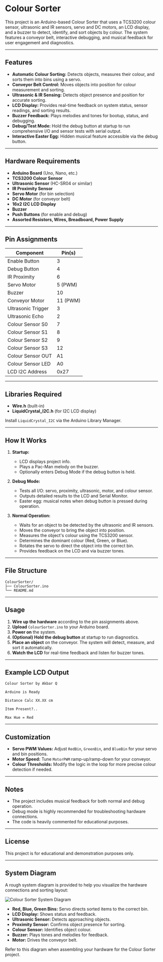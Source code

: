 # Colour Sorter

This project is an Arduino-based Colour Sorter that uses a TCS3200 colour sensor, ultrasonic and IR sensors, servo and DC motors, an LCD display, and a buzzer to detect, identify, and sort objects by colour. The system features a conveyor belt, interactive debugging, and musical feedback for user engagement and diagnostics.

---

## Features

- **Automatic Colour Sorting:** Detects objects, measures their colour, and sorts them into bins using a servo.
- **Conveyor Belt Control:** Moves objects into position for colour measurement and sorting.
- **Ultrasonic & IR Sensing:** Detects object presence and position for accurate sorting.
- **LCD Display:** Provides real-time feedback on system status, sensor readings, and sorting results.
- **Buzzer Feedback:** Plays melodies and tones for bootup, status, and debugging.
- **Debug/Test Mode:** Hold the debug button at startup to run comprehensive I/O and sensor tests with serial output.
- **Interactive Easter Egg:** Hidden musical feature accessible via the debug button.

---

## Hardware Requirements

- **Arduino Board** (Uno, Nano, etc.)
- **TCS3200 Colour Sensor**
- **Ultrasonic Sensor** (HC-SR04 or similar)
- **IR Proximity Sensor**
- **Servo Motor** (for bin selection)
- **DC Motor** (for conveyor belt)
- **16x2 I2C LCD Display**
- **Buzzer**
- **Push Buttons** (for enable and debug)
- **Assorted Resistors, Wires, Breadboard, Power Supply**

---

## Pin Assignments

| Component           | Pin(s)      |
|---------------------|-------------|
| Enable Button       | 3           |
| Debug Button        | 4           |
| IR Proximity        | 6           |
| Servo Motor         | 5 (PWM)     |
| Buzzer              | 10          |
| Conveyor Motor      | 11 (PWM)    |
| Ultrasonic Trigger  | 3           |
| Ultrasonic Echo     | 2           |
| Colour Sensor S0    | 7           |
| Colour Sensor S1    | 8           |
| Colour Sensor S2    | 9           |
| Colour Sensor S3    | 12          |
| Colour Sensor OUT   | A1          |
| Colour Sensor LED   | A0          |
| LCD I2C Address     | 0x27        |

---

## Libraries Required

- **Wire.h** (built-in)
- **LiquidCrystal_I2C.h** (for I2C LCD display)

Install `LiquidCrystal_I2C` via the Arduino Library Manager.

---

## How It Works

1. **Startup:**  
    - LCD displays project info.
    - Plays a Pac-Man melody on the buzzer.
    - Optionally enters Debug Mode if the debug button is held.

2. **Debug Mode:**  
    - Tests all I/O: servo, proximity, ultrasonic, motor, and colour sensor.
    - Outputs detailed results to the LCD and Serial Monitor.
    - Easter egg: musical notes when debug button is pressed during operation.

3. **Normal Operation:**  
    - Waits for an object to be detected by the ultrasonic and IR sensors.
    - Moves the conveyor to bring the object into position.
    - Measures the object's colour using the TCS3200 sensor.
    - Determines the dominant colour (Red, Green, or Blue).
    - Rotates the servo to direct the object into the correct bin.
    - Provides feedback on the LCD and via buzzer tones.

---

## File Structure

```
ColourSorter/
├── ColourSorter.ino
└── README.md
```

---

## Usage

1. **Wire up the hardware** according to the pin assignments above.
2. **Upload** `ColourSorter.ino` to your Arduino board.
3. **Power on** the system.
4. **(Optional) Hold the debug button** at startup to run diagnostics.
5. **Place an object** on the conveyor. The system will detect, measure, and sort it automatically.
6. **Watch the LCD** for real-time feedback and listen for buzzer tones.

---

## Example LCD Output

```
Colour Sorter by Akbar Q

Arduino is Ready

Distance Calc XX.XX cm

Item Present?..

Max Hue = Red
```

---

## Customization

- **Servo PWM Values:** Adjust `RedBin`, `GreenBin`, and `BlueBin` for your servo and bin positions.
- **Motor Speed:** Tune `MotorPWM` ramp-up/ramp-down for your conveyor.
- **Colour Thresholds:** Modify the logic in the loop for more precise colour detection if needed.

---

## Notes

- The project includes musical feedback for both normal and debug operation.
- Debug mode is highly recommended for troubleshooting hardware connections.
- The code is heavily commented for educational purposes.

---

## License

This project is for educational and demonstration purposes only.

---

## System Diagram

A rough system diagram is provided to help you visualize the hardware connections and sorting layout:

![Colour Sorter System Diagram](Diagram.bmp)

- **Red, Blue, Green Bins:** Servo directs sorted items to the correct bin.
- **LCD Display:** Shows status and feedback.
- **Ultrasonic Sensor:** Detects approaching objects.
- **Proximity Sensor:** Confirms object presence for sorting.
- **Colour Sensor:** Identifies object colour.
- **Buzzer:** Plays tones and melodies for feedback.
- **Motor:** Drives the conveyor belt.

Refer to this diagram when assembling your hardware for the Colour Sorter project.